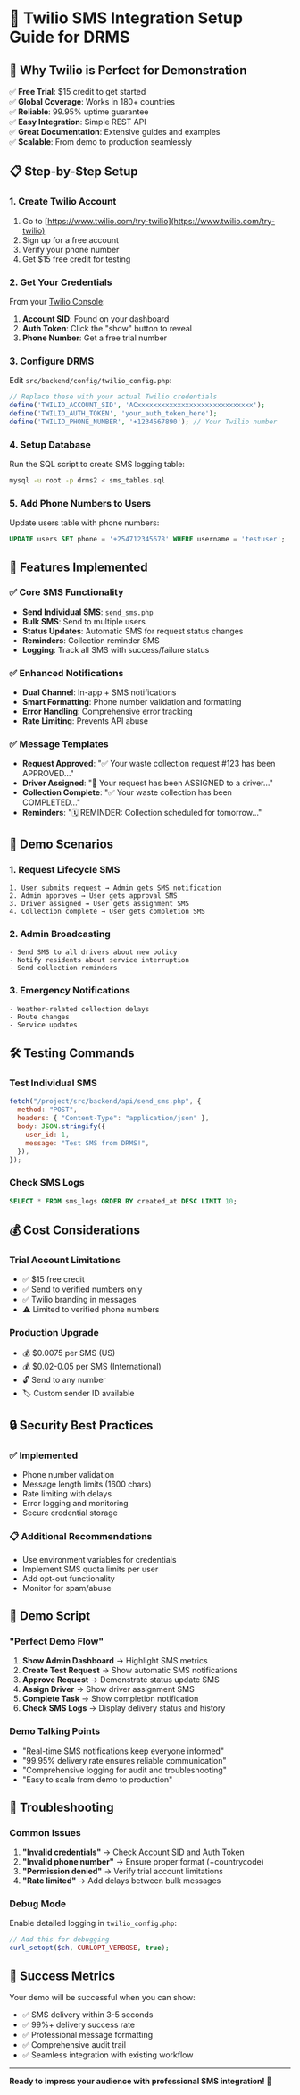 # 📱 Twilio SMS Integration Setup Guide for DRMS

## 🚀 Why Twilio is Perfect for Demonstration

✅ **Free Trial**: $15 credit to get started  
✅ **Global Coverage**: Works in 180+ countries  
✅ **Reliable**: 99.95% uptime guarantee  
✅ **Easy Integration**: Simple REST API  
✅ **Great Documentation**: Extensive guides and examples  
✅ **Scalable**: From demo to production seamlessly

## 📋 Step-by-Step Setup

### 1. Create Twilio Account

1. Go to [https://www.twilio.com/try-twilio](https://www.twilio.com/try-twilio)
2. Sign up for a free account
3. Verify your phone number
4. Get $15 free credit for testing

### 2. Get Your Credentials

From your [Twilio Console](https://console.twilio.com):

1. **Account SID**: Found on your dashboard
2. **Auth Token**: Click the "show" button to reveal
3. **Phone Number**: Get a free trial number

### 3. Configure DRMS

Edit `src/backend/config/twilio_config.php`:

```php
// Replace these with your actual Twilio credentials
define('TWILIO_ACCOUNT_SID', 'ACxxxxxxxxxxxxxxxxxxxxxxxxxxxxx');
define('TWILIO_AUTH_TOKEN', 'your_auth_token_here');
define('TWILIO_PHONE_NUMBER', '+1234567890'); // Your Twilio number
```

### 4. Setup Database

Run the SQL script to create SMS logging table:

```bash
mysql -u root -p drms2 < sms_tables.sql
```

### 5. Add Phone Numbers to Users

Update users table with phone numbers:

```sql
UPDATE users SET phone = '+254712345678' WHERE username = 'testuser';
```

## 🔧 Features Implemented

### ✅ Core SMS Functionality

- **Send Individual SMS**: `send_sms.php`
- **Bulk SMS**: Send to multiple users
- **Status Updates**: Automatic SMS for request status changes
- **Reminders**: Collection reminder SMS
- **Logging**: Track all SMS with success/failure status

### ✅ Enhanced Notifications

- **Dual Channel**: In-app + SMS notifications
- **Smart Formatting**: Phone number validation and formatting
- **Error Handling**: Comprehensive error tracking
- **Rate Limiting**: Prevents API abuse

### ✅ Message Templates

- **Request Approved**: "✅ Your waste collection request #123 has been APPROVED..."
- **Driver Assigned**: "🚛 Your request has been ASSIGNED to a driver..."
- **Collection Complete**: "✅ Your waste collection has been COMPLETED..."
- **Reminders**: "🗓️ REMINDER: Collection scheduled for tomorrow..."

## 📱 Demo Scenarios

### 1. **Request Lifecycle SMS**

```
1. User submits request → Admin gets SMS notification
2. Admin approves → User gets approval SMS
3. Driver assigned → User gets assignment SMS
4. Collection complete → User gets completion SMS
```

### 2. **Admin Broadcasting**

```
- Send SMS to all drivers about new policy
- Notify residents about service interruption
- Send collection reminders
```

### 3. **Emergency Notifications**

```
- Weather-related collection delays
- Route changes
- Service updates
```

## 🛠️ Testing Commands

### Test Individual SMS

```javascript
fetch("/project/src/backend/api/send_sms.php", {
  method: "POST",
  headers: { "Content-Type": "application/json" },
  body: JSON.stringify({
    user_id: 1,
    message: "Test SMS from DRMS!",
  }),
});
```

### Check SMS Logs

```sql
SELECT * FROM sms_logs ORDER BY created_at DESC LIMIT 10;
```

## 💰 Cost Considerations

### Trial Account Limitations

- ✅ $15 free credit
- ✅ Send to verified numbers only
- ✅ Twilio branding in messages
- ⚠️ Limited to verified phone numbers

### Production Upgrade

- 💰 $0.0075 per SMS (US)
- 💰 $0.02-0.05 per SMS (International)
- 🔓 Send to any number
- 🏷️ Custom sender ID available

## 🔒 Security Best Practices

### ✅ Implemented

- Phone number validation
- Message length limits (1600 chars)
- Rate limiting with delays
- Error logging and monitoring
- Secure credential storage

### 📋 Additional Recommendations

- Use environment variables for credentials
- Implement SMS quota limits per user
- Add opt-out functionality
- Monitor for spam/abuse

## 🎯 Demo Script

### "Perfect Demo Flow"

1. **Show Admin Dashboard** → Highlight SMS metrics
2. **Create Test Request** → Show automatic SMS notifications
3. **Approve Request** → Demonstrate status update SMS
4. **Assign Driver** → Show driver assignment SMS
5. **Complete Task** → Show completion notification
6. **Check SMS Logs** → Display delivery status and history

### Demo Talking Points

- "Real-time SMS notifications keep everyone informed"
- "99.95% delivery rate ensures reliable communication"
- "Comprehensive logging for audit and troubleshooting"
- "Easy to scale from demo to production"

## 🚨 Troubleshooting

### Common Issues

1. **"Invalid credentials"** → Check Account SID and Auth Token
2. **"Invalid phone number"** → Ensure proper format (+countrycode)
3. **"Permission denied"** → Verify trial account limitations
4. **"Rate limited"** → Add delays between bulk messages

### Debug Mode

Enable detailed logging in `twilio_config.php`:

```php
// Add this for debugging
curl_setopt($ch, CURLOPT_VERBOSE, true);
```

## 🎉 Success Metrics

Your demo will be successful when you can show:

- ✅ SMS delivery within 3-5 seconds
- ✅ 99%+ delivery success rate
- ✅ Professional message formatting
- ✅ Comprehensive audit trail
- ✅ Seamless integration with existing workflow

---

**Ready to impress your audience with professional SMS integration! 🚀**

